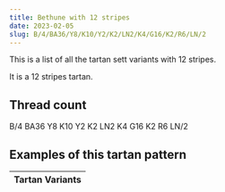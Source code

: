 ```yaml
---
title: Bethune with 12 stripes
date: 2023-02-05
slug: B/4/BA36/Y8/K10/Y2/K2/LN2/K4/G16/K2/R6/LN/2
---
```

This is a list of all the tartan sett variants with 12 stripes.

It is a 12 stripes tartan.


## Thread count
B/4 BA36 Y8 K10 Y2 K2 LN2 K4 G16 K2 R6 LN/2

## Examples of this tartan pattern

| Tartan Variants |
|---------------|
